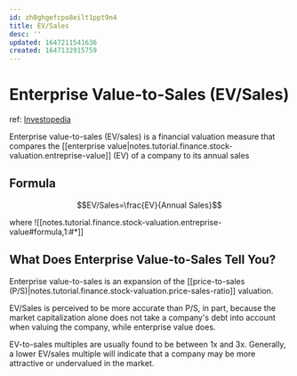 ```yaml
---
id: zh0ghgefcpo8eilt1ppt9n4
title: EV/Sales
desc: ''
updated: 1647211541636
created: 1647132915759
---
```

# Enterprise Value-to-Sales (EV/Sales)
ref: [Investopedia](https://www.investopedia.com/terms/e/enterprisevaluesales.asp)

Enterprise value-to-sales (EV/sales) is a financial valuation measure that compares the [[enterprise value|notes.tutorial.finance.stock-valuation.entreprise-value]] (EV) of a company to its annual sales

## Formula

$$EV/Sales=\frac{EV}{Annual Sales}$$

where
![[notes.tutorial.finance.stock-valuation.entreprise-value#formula,1:#*]]

## What Does Enterprise Value-to-Sales Tell You?

Enterprise value-to-sales is an expansion of the [[price-to-sales (P/S)|notes.tutorial.finance.stock-valuation.price-sales-ratio]] valuation. 

EV/Sales is perceived to be more accurate than P/S, in part, because the market capitalization alone does not take a company's debt into account when valuing the company, while enterprise value does.

EV-to-sales multiples are usually found to be between 1x and 3x. Generally, a lower EV/sales multiple will indicate that a company may be more attractive or undervalued in the market.
